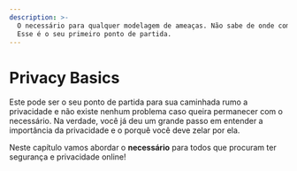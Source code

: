 ```yaml
---
description: >-
  O necessário para qualquer modelagem de ameaças. Não sabe de onde começar?
  Esse é o seu primeiro ponto de partida.
---
```


# Privacy Basics

Este pode ser o seu ponto de partida para sua caminhada rumo a privacidade e não existe nenhum problema caso queira permanecer com o necessário. Na verdade, você já deu um grande passo em entender a importância da privacidade e o porquê você deve zelar por ela. 

Neste capítulo vamos abordar o **necessário** para todos que procuram ter segurança e privacidade online!

